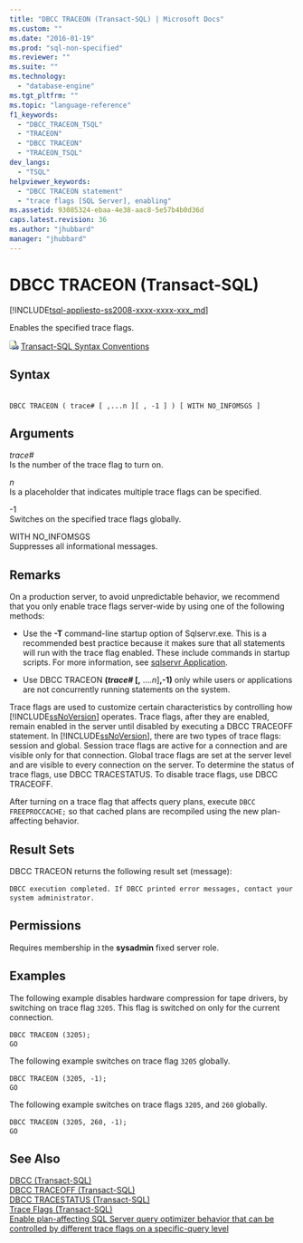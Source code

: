 ```yaml
---
title: "DBCC TRACEON (Transact-SQL) | Microsoft Docs"
ms.custom: ""
ms.date: "2016-01-19"
ms.prod: "sql-non-specified"
ms.reviewer: ""
ms.suite: ""
ms.technology: 
  - "database-engine"
ms.tgt_pltfrm: ""
ms.topic: "language-reference"
f1_keywords: 
  - "DBCC_TRACEON_TSQL"
  - "TRACEON"
  - "DBCC TRACEON"
  - "TRACEON_TSQL"
dev_langs: 
  - "TSQL"
helpviewer_keywords: 
  - "DBCC TRACEON statement"
  - "trace flags [SQL Server], enabling"
ms.assetid: 93085324-ebaa-4e38-aac8-5e57b4b0d36d
caps.latest.revision: 36
ms.author: "jhubbard"
manager: "jhubbard"
---
```

# DBCC TRACEON (Transact-SQL)
[!INCLUDE[tsql-appliesto-ss2008-xxxx-xxxx-xxx_md](../../database-engine/configure/windows/includes/tsql-appliesto-ss2008-xxxx-xxxx-xxx-md.md)]

  Enables the specified trace flags.  
  
 ![Topic link icon](../../database-engine/configure/windows/media/topic-link.gif "Topic link icon") [Transact-SQL Syntax Conventions](../../t-sql/language-elements/transact-sql-syntax-conventions-transact-sql.md)  
  
## Syntax  
  
```  
  
DBCC TRACEON ( trace# [ ,...n ][ , -1 ] ) [ WITH NO_INFOMSGS ]  
```  
  
## Arguments  
 *trace#*  
 Is the number of the trace flag to turn on.  
  
 *n*  
 Is a placeholder that indicates multiple trace flags can be specified.  
  
 -1  
 Switches on the specified trace flags globally.  
  
 WITH NO_INFOMSGS  
 Suppresses all informational messages.  
  
## Remarks  
 On a production server, to avoid unpredictable behavior, we recommend that you only enable trace flags server-wide by using one of the following methods:  
  
-   Use the **-T** command-line startup option of Sqlservr.exe. This is a recommended best practice because it makes sure that all statements will run with the trace flag enabled. These include commands in startup scripts. For more information, see [sqlservr Application](../../tools/sqlservr-application.md).  
  
-   Use DBCC TRACEON **(***trace#* [**,** ...*.n*]**,-1)** only while users or applications are not concurrently running statements on the system.  
  
 Trace flags are used to customize certain characteristics by controlling how [!INCLUDE[ssNoVersion](../../advanced-analytics/r-services/includes/ssnoversion-md.md)] operates. Trace flags, after they are enabled, remain enabled in the server until disabled by executing a DBCC TRACEOFF statement. In [!INCLUDE[ssNoVersion](../../advanced-analytics/r-services/includes/ssnoversion-md.md)], there are two types of trace flags: session and global. Session trace flags are active for a connection and are visible only for that connection. Global trace flags are set at the server level and are visible to every connection on the server. To determine the status of trace flags, use DBCC TRACESTATUS. To disable trace flags, use DBCC TRACEOFF.  
  
 After turning on a trace flag that affects query plans, execute `DBCC FREEPROCCACHE;` so that cached plans are recompiled using the new plan-affecting behavior.  
  
## Result Sets  
 DBCC TRACEON returns the following result set (message):  
  
```  
DBCC execution completed. If DBCC printed error messages, contact your system administrator.  
```  
  
## Permissions  
 Requires membership in the **sysadmin** fixed server role.  
  
## Examples  
 The following example disables hardware compression for tape drivers, by switching on trace flag `3205`. This flag is switched on only for the current connection.  
  
```tsql  
DBCC TRACEON (3205);  
GO  
```  
  
 The following example switches on trace flag `3205` globally.  
  
```tsql  
DBCC TRACEON (3205, -1);  
GO  
```  
  
 The following example switches on trace flags `3205`, and `260` globally.  
  
```tsql  
DBCC TRACEON (3205, 260, -1);  
GO  
```  
  
## See Also  
 [DBCC &#40;Transact-SQL&#41;](../../t-sql/database-console-commands/dbcc-transact-sql.md)   
 [DBCC TRACEOFF &#40;Transact-SQL&#41;](../../t-sql/database-console-commands/dbcc-traceoff-transact-sql.md)   
 [DBCC TRACESTATUS &#40;Transact-SQL&#41;](../../t-sql/database-console-commands/dbcc-tracestatus-transact-sql.md)   
 [Trace Flags &#40;Transact-SQL&#41;](../../t-sql/database-console-commands/dbcc-traceon-trace-flags-transact-sql.md)   
 [Enable plan-affecting SQL Server query optimizer behavior that can be controlled by different trace flags on a specific-query level](https://support.microsoft.com/kb/2801413)  
  
  